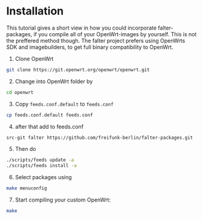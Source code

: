# Installation

This tutorial gives a short view in how you could incorporate falter-packages, if you compile all of your OpenWrt-images by yourself. This is not the preffered method though. The falter project prefers using OpenWrts SDK and imagebuilders, to get full binary compatibility to OpenWrt.

1. Clone OpenWrt

```sh
git clone https://git.openwrt.org/openwrt/openwrt.git
```

2. Change into OpenWrt folder by

```sh
cd openwrt
```

3. Copy `feeds.conf.default` to `feeds.conf`

```sh
cp feeds.conf.default feeds.conf
```

4. after that add to feeds.conf

```sh
src-git falter https://github.com/freifunk-berlin/falter-packages.git
```

5. Then do

```sh
./scripts/feeds update -a
./scripts/feeds install -a
```

6. Select packages using

```sh
make menuconfig
```

7. Start compiling your custom OpenWrt:

```sh
make
```
